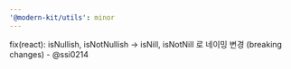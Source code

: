 ```yaml
---
'@modern-kit/utils': minor
---
```


fix(react): isNullish, isNotNullish -> isNill, isNotNill 로 네이밍 변경 (breaking changes) - @ssi0214
